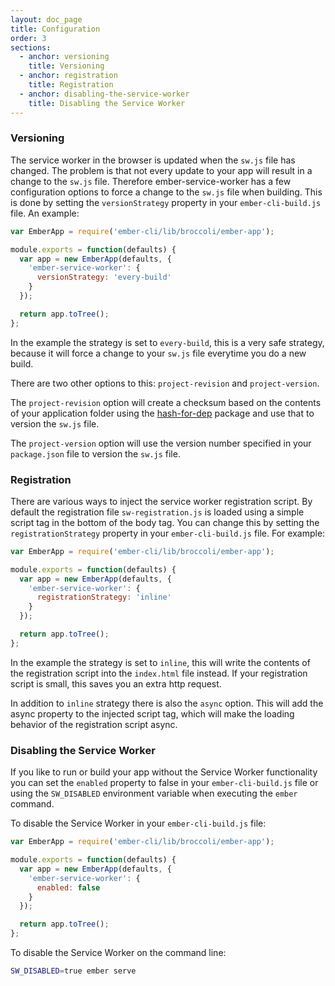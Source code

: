 ```yaml
---
layout: doc_page
title: Configuration
order: 3
sections:
  - anchor: versioning
    title: Versioning
  - anchor: registration
    title: Registration
  - anchor: disabling-the-service-worker
    title: Disabling the Service Worker
---
```


### Versioning

The service worker in the browser is updated when the `sw.js` file has changed.
The problem is that not every update to your app will result in a change to the
`sw.js` file. Therefore ember-service-worker has a few configuration options to
force a change to the `sw.js` file when building. This is done by setting the
`versionStrategy` property in your `ember-cli-build.js` file. An example:

```js
var EmberApp = require('ember-cli/lib/broccoli/ember-app');

module.exports = function(defaults) {
  var app = new EmberApp(defaults, {
    'ember-service-worker': {
      versionStrategy: 'every-build'
    }
  });

  return app.toTree();
};
```

In the example the strategy is set to `every-build`, this is a very safe
strategy, because it will force a change to your `sw.js` file everytime you do a
new build.

There are two other options to this: `project-revision` and `project-version`.

The `project-revision` option will create a checksum based on the contents of
your application folder using the [hash-for-dep](https://github.com/stefanpenner/hash-for-dep)
package and use that to version the `sw.js` file.

The `project-version` option will use the version number specified in your
`package.json` file to version the `sw.js` file.

### Registration

There are various ways to inject the service worker registration script. By
default the registration file `sw-registration.js` is loaded using a simple
script tag in the bottom of the body tag. You can change this by setting the
`registrationStrategy` property in your `ember-cli-build.js` file. For example:

```js
var EmberApp = require('ember-cli/lib/broccoli/ember-app');

module.exports = function(defaults) {
  var app = new EmberApp(defaults, {
    'ember-service-worker': {
      registrationStrategy: 'inline'
    }
  });

  return app.toTree();
};
```

In the example the strategy is set to `inline`, this will write the contents of
the registration script into the `index.html` file instead. If your registration
script is small, this saves you an extra http request.

In addition to `inline` strategy there is also the `async` option. This will add
the async property to the injected script tag, which will make the loading
behavior of the registration script async.

### Disabling the Service Worker

If you like to run or build your app without the Service Worker functionality
you can set the `enabled` property to false in your `ember-cli-build.js` file or
using the `SW_DISABLED` environment variable when executing the `ember`
command.

To disable the Service Worker in your `ember-cli-build.js` file:

```js
var EmberApp = require('ember-cli/lib/broccoli/ember-app');

module.exports = function(defaults) {
  var app = new EmberApp(defaults, {
    'ember-service-worker': {
      enabled: false
    }
  });

  return app.toTree();
};
```

To disable the Service Worker on the command line:

```sh
SW_DISABLED=true ember serve
```
